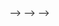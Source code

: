 <!-- # Custom Neovim shortcuts  -->
<!-- All custom keymappings for this Neovim RC. -->
<!---->
<!-- Some keymappings have a mnemonic below them in *italic* to help with memorisation. -->
<!---->
<!-- *Updated 17 September 2023* -->
<!---->
<!-- **`leader` is mapped to `space`** -->
<!---->
<!---->
<!-- ## Remapped keys/shortcuts -->
<!-- This includes keys/shortcuts which perform their original operation, but are remapped for -->
<!-- added functionality. -->
<!---->
<!-- - `ctrl + d` and `ctrl + u` -->
<!-- - `n` and `N` -->
<!-- - `ctrl + c` and `escape` -->
<!-- - `j` and `k` -->
<!---->
<!---->
<!-- ## Unmapped keys/shortcuts -->
<!-- This includes keys/shortcuts which are unmapped and not functional. -->
<!---->
<!-- - `F1` through `F20` -->
<!-- - In normal mode: -->
<!--     - `delete`  -->
<!--     - `return` -->
<!--     - `ctrl + n` -->
<!--     - `ctrl + p` -->
<!--     - `backspace` -->
<!--     - `shift + return` -->
<!---->
<!---->
<!-- ## Normal Mode -->
<!---->
<!-- ### General  -->
<!---->
<!-- `leader + /`: toggle line comment -->
<!---->
<!-- `leader + ac`: append comment to end of line -->
<!---->
<!-- *"append comment"* -->
<!---->
<!-- `leader + ws`: ":w" and ":so" (writes and sources the current file) -->
<!---->
<!-- *"write and source"* -->
<!---->
<!-- `leader + gs`: opens [Vim Fugitive](https://github.com/tpope/vim-fugitive) for Git control -->
<!---->
<!-- *"git status"* -->
<!---->
<!-- `leader + fs`: opens Oil (file browser plugin) -->
<!---->
<!-- *"file system"* -->
<!---->
<!-- `leader + pf`: opens the last-opened file -->
<!---->
<!-- *"previous file"* -->
<!---->
<!-- `leader + ce`: clears all edits since last save -->
<!---->
<!-- *"clear edits"* -->
<!---->
<!-- `leader + sp`: enable spell-check highlighting -->
<!---->
<!-- *"spelling"* -->
<!---->
<!-- `leader + ra`: substitute all matched instances of the word under cursor -->
<!---->
<!-- *"replace all"* -->
<!---->
<!-- `leader + eb`: expand curly braces which are on the same line -->
<!---->
<!-- *"expand braces"* -->
<!---->
<!-- `leader + as`: toggles autosaving (on by default) -->
<!---->
<!-- *"autosave"* -->
<!---->
<!-- `leader + td`: toggles lsp diagnostics, useful for presentation -->
<!---->
<!-- *"toggle diagnostics"* -->
<!---->
<!-- `leader + sm`: toggles semantic highlighting (i.e. "rainbow variables") -->
<!---->
<!-- *"semantic"* -->
<!---->
<!-- `leader + so`: show symbols outline (i.e. all project symbols) -->
<!---->
<!-- *"symbols outline"* -->
<!---->
<!-- `leader + mp`: open rendered markdown preview in browser -->
<!---->
<!-- *"markdown preview"* -->
<!---->
<!-- `gx`: goto link under cursor (non-netrw function) -->
<!---->
<!-- *"goto link"* -->
<!---->
<!-- `leader + ncfg`: goto Neovim config directory -->
<!---->
<!-- *"Neovim config"* -->
<!---->
<!-- `leader + rpg`: goto Rust playground directory -->
<!---->
<!-- *"rust playground"* -->
<!---->
<!-- `leader + mr`: "make it rain" effect from [Cellular Automaton](https://github.com/Eandrju/cellular-automaton.nvim) -->
<!---->
<!-- *"make (it) rain"* -->
<!---->
<!-- `ctrl +` `k` and `j`: move current line up/down and auto-indent -->
<!---->
<!-- `ctrl + return`: insert semicolon at end of line -->
<!---->
<!-- `ctrl + space`: toggle floating terminal -->
<!---->
<!-- ### [Telescope](https://github.com/nvim-telescope/telescope.nvim) -->
<!---->
<!-- `leader + ff`: file search (searches in current directory) -->
<!---->
<!-- *"find file"* -->
<!---->
<!-- `leader + fw`: live grep in current directory (searches in current directory) -->
<!---->
<!-- *"find word"* -->
<!---->
<!-- `leader + gf`: show all files added to Git -->
<!---->
<!-- *"git files"* -->
<!---->
<!-- `leader + fo`: recently-opened files (anywhere, not just current directory) -->
<!---->
<!-- *"file old"* -->
<!---->
<!-- `leader + fi`: fuzzy find in the current buffer -->
<!---->
<!-- *"find in"* -->
<!---->
<!-- `leader + tr`: resume previous Telescope window -->
<!---->
<!-- *"telescope resume"* -->
<!---->
<!-- `leader + bu`: show all open buffers -->
<!---->
<!-- *"telescope resume"* -->
<!---->
<!-- `leader + bu`: show all open buffers -->
<!---->
<!-- *"buffers"* -->
<!---->
<!-- `leader + su`: show spelling suggestions for item under cursor -->
<!---->
<!-- *"suggest"* -->
<!---->
<!-- `leader + u`: show undo history/tree for current buffer -->
<!---->
<!-- *"undo"* -->
<!---->
<!-- ### Autocompletion -->
<!-- All of these apply to insert mode only. -->
<!---->
<!-- `ctrl + y`: confirm current autocompletion -->
<!---->
<!-- *"yes"* -->
<!---->
<!-- <!-- `ctrl + e`: abort autocompletion --> -->
<!---->
<!-- `ctrl + n`: select next item in list -->
<!---->
<!-- `ctrl + p`: select previous item in list -->
<!---->
<!-- <!-- `ctrl + d`: scroll documentation down --> -->
<!---->
<!-- <!-- `ctrl + f`: scroll documentation up --> -->
<!---->
<!-- `ctrl + i`: open autocompletion popup -->
<!---->
<!-- `ctrl + h`: goto next snippet placeholder -->
<!---->
<!-- ### LSP Related -->
<!---->
<!-- `leader + lh`: toggle highlighting of all instances of current token -->
<!---->
<!-- *"local highlighting"* -->
<!---->
<!-- `leader + ca`: open code actions popup at cursor (NOTE: currently only works in Rust files) -->
<!---->
<!-- *"code action"* -->
<!---->
<!-- `leader + a`: open code actions (bottom of window) -->
<!---->
<!-- *"action"* -->
<!---->
<!-- `leader + i`: LSP hover — information about the item under cursor -->
<!---->
<!-- *"information"* -->
<!---->
<!-- `leader + ls`: show LSP signature help (often "leader + i" is more useful and consistent) -->
<!---->
<!-- *"LSP signature"* -->
<!---->
<!-- `leader + rn`: rename all instances of current token -->
<!---->
<!-- *"rename"* -->
<!---->
<!-- `leader + fm`: format current file -->
<!---->
<!-- *"format"* -->
<!---->
<!-- `leader + dn`: show all diagnostics for current line -->
<!---->
<!-- *"diagnostics"* -->
<!---->
<!-- `leader + gd`: preview definition in floating window at cursor -->
<!---->
<!-- *"preview goto definition"* -->
<!---->
<!-- `leader + td`: preview type definition in floating window at cursor -->
<!---->
<!-- *"preview type definition"* -->
<!---->
<!-- `leader + gu`: LSP usages (often returns an error — use "gr" instead) -->
<!---->
<!-- *"goto usages"* -->
<!---->
<!-- `gd`: goto LSP definition -->
<!---->
<!-- *"goto definition"* -->
<!---->
<!-- `td`: LSP usages (often returns an error — use "gr" instead) -->
<!---->
<!-- *"type definition"* -->
<!---->
<!-- `gr`: show LSP references in telescope -->
<!---->
<!-- *"goto references"* -->
<!---->
<!-- ### [Harpoon](https://github.com/ThePrimeagen/harpoon) -->
<!---->
<!-- `ctrl + h`: toggle Harpoon quick menu -->
<!---->
<!-- *"harpoon"* -->
<!---->
<!-- `leader + n`: next Harpoon buffer -->
<!---->
<!-- `leader + p`: previous Harpoon buffer -->
<!---->
<!-- `alt +` `1` through `0`: goto specific Harpoon buffer -->
<!---->
<!-- `ctrl +` `6` through `0`: goto Harpoon buffers 1 through 5 (alternative to above) -->
<!---->
<!-- ### [Oil](https://github.com/stevearc/oil.nvim) -->
<!---->
<!-- `ctrl + o`: open file/directory -->
<!---->
<!-- `ctrl + i` or `backspace`: go up directory (i.e. "cd ..") -->
<!---->
<!-- `ctrl + r`: refresh Oil buffer -->
<!---->
<!-- `ctrl + z`: open in horizontal split -->
<!---->
<!-- `ctrl + v`: open in vertical split -->
<!---->
<!-- `grave` (\`): cd Neovim to the current directory (affects Harpoon) -->
<!---->
<!-- `tilde` (~): cd current Neovim tab to the current directory (affects Harpoon)  -->
<!---->
<!-- ### Splits -->
<!---->
<!-- `ctrl + .`: increase split width (think of it like "`ctrl + >`") -->
<!---->
<!-- `ctrl + ,`: decrease split width (think of it like "`ctrl + <`") -->
<!---->
<!-- `ctrl + =`: increase split height (think of it like "`ctrl + +`") -->
<!---->
<!-- `ctrl + -`: decrease split height -->
<!---->
<!-- `leader + sv`: create a new vertical split -->
<!---->
<!-- *"split vertical"* -->
<!---->
<!-- `leader + sh`: create a new horizontal split -->
<!---->
<!-- *"split horizontal"* -->
<!---->
<!-- `leader + hw`: hides the current buffer -->
<!---->
<!-- *"hide window"* -->
<!---->
<!-- `leader + cw`: closes the current buffer -->
<!---->
<!-- *"close window"* -->
<!---->
<!-- `leader + leader`: maximise current split -->
<!---->
<!-- ### Tabs -->
<!-- `leader + nt`: create a new tab -->
<!---->
<!-- *"new tab"* -->
<!---->
<!-- `leader + ot`: opens the current buffer in a new tab -->
<!---->
<!-- *"open in tab"* -->
<!---->
<!-- `leader + ct`: closes the current tab -->
<!---->
<!-- *"close tab"* -->
<!---->
<!-- `leader + tn`: goes to the next tab -->
<!---->
<!-- *"tab next"* -->
<!---->
<!-- `leader + tp`: goes to the previous tab  -->
<!---->
<!-- *"tab previous"* -->
<!---->
<!-- `leader + to`: closes all tabs but the current -->
<!---->
<!-- *"tab only"* -->
<!---->
<!---->
<!-- ## Insert Mode -->
<!---->
<!-- `ctrl + return`: insert trailing semicolon and enter normal mode -->
<!---->
<!-- `shift + return`: insert newline below cursor without moving position -->
<!---->
<!-- `ctrl +` `k` or `j` or `l` or `h`: caret navigation in insert mode -->
<!---->
<!---->
<!-- ## Visual Mode -->
<!---->
<!-- `leader + p`: retain content of register after pasting into a selection -->
<!---->
<!-- `ctrl +` `k` and `j`: move selected block and auto-indent -->
<!---->
<!-- `leader + /`: linewise comment -->
<!---->
<!-- `leader + fl`: folds the current selection (move the caret in selection to unfold) -->
<!---->
<!-- *"fold"* -->
<!---->
<!-- `gb`: blockwise comment -->
<!---->
<!-- *"go block (comment)"* -->

